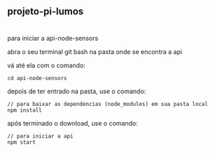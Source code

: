 ## projeto-pi-lumos

#
para iniciar a api-node-sensors

abra o seu terminal git bash na pasta onde se encontra a api

vá até ela com o comando:

    cd api-node-sensors

depois de ter entrado na pasta, use o comando:

    // para baixar as dependencias (node_modules) em sua pasta local 
    npm install


após terminado o download, use o comando:

    // para iniciar a api
    npm start


